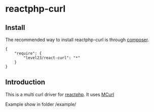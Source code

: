 reactphp-curl
===============

## Install

The recommended way to install reactphp-curl is through [composer](http://getcomposer.org).

```
{
    "require": {
        "level23/react-curl": "*"
    }
}
```

## Introduction

This is a multi curl driver for [reactphp](https://github.com/reactphp/react).
It uses [MCurl](https://github.com/KhristenkoYura/mcurl)

Example show in folder /example/
